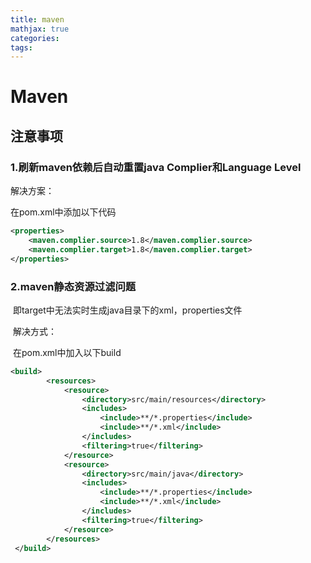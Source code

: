 ```yaml
---
title: maven
mathjax: true
categories: 
tags: 
---
```

# Maven

<!--more-->

## 注意事项

### 1.刷新maven依赖后自动重置java Complier和Language Level

解决方案：

在pom.xml中添加以下代码

```xml
<properties>
    <maven.complier.source>1.8</maven.complier.source>
    <maven.complier.target>1.8</maven.complier.target>
</properties>
```

### 2.maven静态资源过滤问题

​	即target中无法实时生成java目录下的xml，properties文件

​	解决方式：

​	在pom.xml中加入以下build

```xml
<build>
        <resources>
            <resource>
                <directory>src/main/resources</directory>
                <includes>
                    <include>**/*.properties</include>
                    <include>**/*.xml</include>
                </includes>
                <filtering>true</filtering>
            </resource>
            <resource>
                <directory>src/main/java</directory>
                <includes>
                    <include>**/*.properties</include>
                    <include>**/*.xml</include>
                </includes>
                <filtering>true</filtering>
            </resource>
        </resources>
 </build>
```

